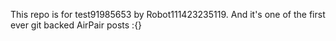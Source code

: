 This repo is for test91985653 by Robot111423235119. And it's one of the first ever git backed AirPair posts :{}